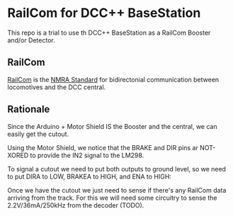 # RailCom for DCC++ BaseStation

This repo is a trial to use th DCC++ BaseStation as a RailCom Booster
and/or Detector.

## RailCom
[RailCom]() is the [NMRA Standard](http://www.nmra.org/sites/default/files/s-9.3.2_2012_12_10.pdf)
for bidirectonial communication between locomotives and the DCC central.

## Rationale
Since the Arduino + Motor Shield  IS the Booster and the central, we can easily
get the cutout.

Using the Motor Shield, we notice that the BRAKE and DIR pins ar NOT-XORED to provide the IN2 signal to the LM298.

To signal a cutout we need to put both outputs to ground level, so we
need to put DIRA to LOW, BRAKEA to HIGH, and ENA to HIGH:

Once we have the cutout we just need to sense if there's any RailCom data arriving from the track.
For this we will need some circuitry to sense the 2.2V/36mA/250kHz from the decoder (TODO).
